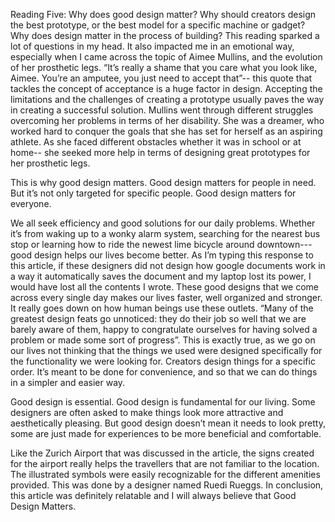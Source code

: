 Reading Five:
Why does good design matter? Why should creators design the best prototype, or the best model for a specific machine or gadget? Why does design matter in the process of building? This reading sparked a lot of questions in my head. It also impacted me in an emotional way, especially when I came across the topic of Aimee Mullins, and the evolution of her prosthetic legs. “It’s really a shame that you care what you look like, Aimee. You’re an amputee, you just need to accept that”-- this quote that tackles the concept of acceptance is a huge factor in design. Accepting the limitations and the challenges of creating a prototype usually paves the way in creating a successful solution. Mullins went through different struggles overcoming her problems in terms of her disability. She was a dreamer, who worked hard to conquer the goals that she has set for herself as an aspiring athlete. As she faced different obstacles whether it was in school or at home-- she seeked more help in terms of designing great prototypes for her prosthetic legs.

This is why good design matters. Good design matters for people in need. But it’s not only targeted for specific people. Good design matters for everyone.

We all seek efficiency and good solutions for our daily problems. Whether it’s from waking up to a wonky alarm system, searching for the nearest bus stop or learning how to ride the newest lime bicycle around downtown--- good design helps our lives become better. As I’m typing this response to this article, if these designers did not design how google documents work in a way it automatically saves the document and my laptop lost its power, I would have lost all the contents I wrote. These good designs that we come across every single day makes our lives faster, well organized and stronger. It really goes down on how human beings use these outlets.
“Many of the greatest design feats go unnoticed: they do their job so well that we are barely aware of them, happy to congratulate ourselves for having solved a problem or made some sort of progress”. This is exactly true, as we go on our lives not thinking that the things we used were designed specifically for the functionality we were looking for. Creators design things for a specific order. It’s meant to be done for convenience, and so that we can do things in a simpler and easier way.

Good design is essential. Good design is fundamental for our living. Some designers are often asked to make things look more attractive and aesthetically pleasing. But good design doesn’t mean it needs to look pretty, some are just made for experiences to be more beneficial and comfortable.

Like the Zurich Airport that was discussed in the article, the signs created for the airport really helps the travellers that are not familiar to the location. The illustrated symbols were easily recognizable for the different amenities provided. This was done by a designer named Ruedi Rueggs. 
In conclusion, this article was definitely relatable and I will always believe that Good Design Matters.
